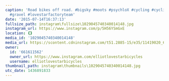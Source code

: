 ```yaml
---
caption: 'Road bikes off road. #bigsky #moots #psychloX #cycling #cyclist #gravelgrinder
  #gravel #lovestarfactoryteam'
date: '2015-07-14T16:37:13'
fullsize_path: instagram\fullsize\1029045740340014148.jpg
instagram_url: https://www.instagram.com/p/5H56YSmGxE
location: {}
media_id: '1029045740340014148'
media_url: https://scontent.cdninstagram.com/t51.2885-15/e35/11419020_680747948735843_661135076_n.jpg?ig_cache_key=MTAyOTA0NTc0MDM0MDAxNDE0OA%3D%3D.2
owner:
  id: '661611562'
  owner_url: https://www.instagram.com/elliotlovestarbicycles
  username: elliotlovestarbicycles
thumbnail_path: instagram\thumbnails\1029045740340014148.jpg
utc_date: 1436891833
---
```

